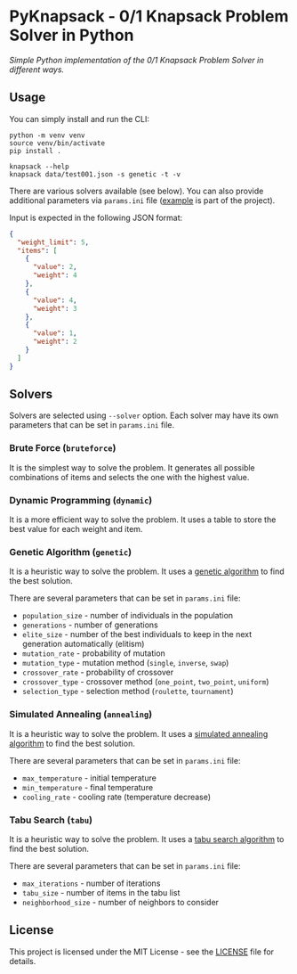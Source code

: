 # PyKnapsack - 0/1 Knapsack Problem Solver in Python

*Simple Python implementation of the 0/1 Knapsack Problem Solver in different ways.*

## Usage

You can simply install and run the CLI:

```
python -m venv venv
source venv/bin/activate
pip install .

knapsack --help
knapsack data/test001.json -s genetic -t -v
```

There are various solvers available (see below). You can also provide additional parameters via `params.ini` file ([example](params.ini) is part of the project).

Input is expected in the following JSON format:

```json
{
  "weight_limit": 5,
  "items": [
    {
      "value": 2,
      "weight": 4
    },
    {
      "value": 4,
      "weight": 3
    },
    {
      "value": 1,
      "weight": 2
    }
  ]
}
```

## Solvers

Solvers are selected using `--solver` option. Each solver may have its own parameters that can be set in `params.ini` file.

### Brute Force (`bruteforce`)

It is the simplest way to solve the problem. It generates all possible combinations of items and selects the one with the highest value.

### Dynamic Programming (`dynamic`)

It is a more efficient way to solve the problem. It uses a table to store the best value for each weight and item.

### Genetic Algorithm (`genetic`)

It is a heuristic way to solve the problem. It uses a [genetic algorithm](https://en.wikipedia.org/wiki/Genetic_algorithm) to find the best solution.

There are several parameters that can be set in `params.ini` file:

- `population_size` - number of individuals in the population
- `generations` - number of generations
- `elite_size` - number of the best individuals to keep in the next generation automatically (elitism)
- `mutation_rate` - probability of mutation
- `mutation_type` - mutation method (`single`, `inverse`, `swap`)
- `crossover_rate` - probability of crossover
- `crossover_type` - crossover method (`one_point`, `two_point`, `uniform`)
- `selection_type` - selection method (`roulette`, `tournament`)

### Simulated Annealing (`annealing`)

It is a heuristic way to solve the problem. It uses a [simulated annealing algorithm](https://en.wikipedia.org/wiki/Simulated_annealing) to find the best solution.

There are several parameters that can be set in `params.ini` file:

- `max_temperature` - initial temperature
- `min_temperature` - final temperature
- `cooling_rate` - cooling rate (temperature decrease)

### Tabu Search (`tabu`)

It is a heuristic way to solve the problem. It uses a [tabu search algorithm](https://en.wikipedia.org/wiki/Tabu_search) to find the best solution.

There are several parameters that can be set in `params.ini` file:

- `max_iterations` - number of iterations
- `tabu_size` - number of items in the tabu list
- `neighborhood_size` - number of neighbors to consider

## License

This project is licensed under the MIT License - see the [LICENSE](LICENSE) file for details.
